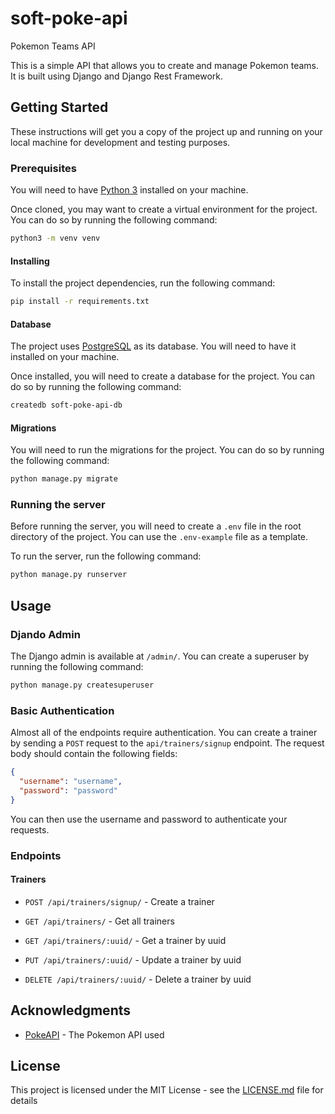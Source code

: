 # soft-poke-api

Pokemon Teams API

This is a simple API that allows you to create and manage Pokemon teams. It is built using Django and Django Rest Framework.

## Getting Started

These instructions will get you a copy of the project up and running on your local machine for development and testing purposes.

### Prerequisites

You will need to have [Python 3](https://www.python.org/downloads/) installed on your machine.

Once cloned, you may want to create a virtual environment for the project. You can do so by running the following command:

```bash
python3 -m venv venv
```

#### Installing

To install the project dependencies, run the following command:

```bash
pip install -r requirements.txt
```

#### Database

The project uses [PostgreSQL](https://www.postgresql.org/) as its database. You will need to have it installed on your machine.

Once installed, you will need to create a database for the project. You can do so by running the following command:

```bash
createdb soft-poke-api-db
```

#### Migrations

You will need to run the migrations for the project. You can do so by running the following command:

```bash
python manage.py migrate
```

### Running the server

Before running the server, you will need to create a `.env` file in the root directory of the project. You can use the `.env-example` file as a template.

To run the server, run the following command:

```bash
python manage.py runserver
```

## Usage

### Djando Admin

The Django admin is available at `/admin/`. You can create a superuser by running the following command:

```bash
python manage.py createsuperuser
```

### Basic Authentication

Almost all of the endpoints require authentication. You can create a trainer by sending a `POST` request to the `api/trainers/signup` endpoint. The request body should contain the following fields:

```json
{
  "username": "username",
  "password": "password"
}
```

You can then use the username and password to authenticate your requests.

### Endpoints

#### Trainers

- `POST /api/trainers/signup/` - Create a trainer

- `GET /api/trainers/` - Get all trainers
- `GET /api/trainers/:uuid/` - Get a trainer by uuid
- `PUT /api/trainers/:uuid/` - Update a trainer by uuid
- `DELETE /api/trainers/:uuid/` - Delete a trainer by uuid

## Acknowledgments

- [PokeAPI](https://pokeapi.co/) - The Pokemon API used

## License

This project is licensed under the MIT License - see the [LICENSE.md](LICENSE.md) file for details
